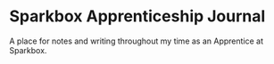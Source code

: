# Sparkbox Apprenticeship Journal

A place for notes and writing throughout my time as an Apprentice at Sparkbox.